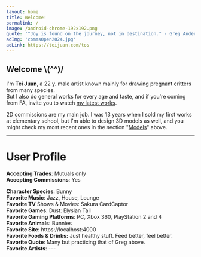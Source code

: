 ```yaml
---
layout: home
title: Welcome!
permalink: /
image: /android-chrome-192x192.png
quote: '"Joy is found on the journey, not in destination." - Greg Anderson'
adImg: 'commsOpen2024.jpg'
adLink: https://teijuan.com/tos
---
```


## Welcome \\(^^)/

I'm **Tei Juan**, a 22 y. male artist known mainly for drawing pregnant critters from many species.  
But I also do general works for every age and taste, and if you're coming from FA, invite you to watch [my latest works](https://furaffinity.net/gallery/teixeira-juan/).

2D commissions are my main job. I was 13 years when I sold my first works at elementary school, but I'm able to design 3D models as well, and you might check my most recent ones in the section "[Models](/models)" above.

- - -

# User Profile

**Accepting Trades**: Mutuals only  
**Accepting Commissions**: Yes  

**Character Species**: Bunny  
**Favorite Music**: Jazz, House, Lounge  
**Favorite TV** Shows & Movies: Sakura CardCaptor  
**Favorite Games**: Dust: Elysian Tail  
**Favorite Gaming Platforms**: PC, Xbox 360, PlayStation 2 and 4  
**Favorite Animals**: Bunnies  
**Favorite Site**: https://localhost:4000  
**Favorite Foods & Drinks:** Just healthy stuff. Feed better, feel better.  
**Favorite Quote**: Many but practicing that of Greg above.  
**Favorite Artists**: ---  
